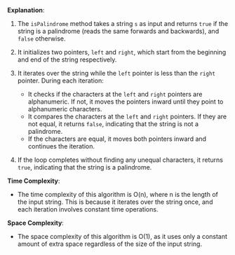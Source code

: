 **Explanation**:

1. The `isPalindrome` method takes a string `s` as input and returns `true` if the string is a palindrome (reads the same forwards and backwards), and `false` otherwise.

2. It initializes two pointers, `left` and `right`, which start from the beginning and end of the string respectively.

3. It iterates over the string while the `left` pointer is less than the `right` pointer. During each iteration:
   - It checks if the characters at the `left` and `right` pointers are alphanumeric. If not, it moves the pointers inward until they point to alphanumeric characters.
   - It compares the characters at the `left` and `right` pointers. If they are not equal, it returns `false`, indicating that the string is not a palindrome.
   - If the characters are equal, it moves both pointers inward and continues the iteration.

4. If the loop completes without finding any unequal characters, it returns `true`, indicating that the string is a palindrome.

**Time Complexity**:
- The time complexity of this algorithm is O(n), where n is the length of the input string. This is because it iterates over the string once, and each iteration involves constant time operations.

**Space Complexity**:
- The space complexity of this algorithm is O(1), as it uses only a constant amount of extra space regardless of the size of the input string.
